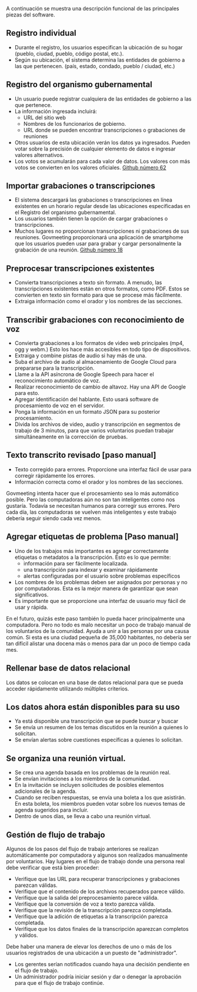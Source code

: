 <p> A continuación se muestra una descripción funcional de las principales piezas del software. </p><h2> Registro individual </h2>
<ul>
<li> Durante el registro, los usuarios especifican la ubicación de su hogar (pueblo, ciudad, pueblo, código postal, etc.). </li>
<li> Según su ubicación, el sistema determina las entidades de gobierno a las que pertenecen. (país, estado, condado, pueblo / ciudad, etc.) </li>
</ul><h2> Registro del organismo gubernamental </h2>
<ul>
<li> Un usuario puede registrar cualquiera de las entidades de gobierno a las que pertenece. </li>
<li> La información ingresada incluirá: 
<ul>
<li> URL del sitio web </li>
<li> Nombres de los funcionarios de gobierno. </li>
<li> URL donde se pueden encontrar transcripciones o grabaciones de reuniones </li>
</ul></li>
<li> Otros usuarios de esta ubicación verán los datos ya ingresados. Pueden votar sobre la precisión de cualquier elemento de datos e ingresar valores alternativos. </li>
<li> Los votos se acumularán para cada valor de datos. Los valores con más votos se convierten en los valores oficiales. <a href="https://github.com/govmeeting/govmeeting/issues/62">Github número 62</a> </li>
</ul><h2> Importar grabaciones o transcripciones </h2>
<ul>
<li> El sistema descargará las grabaciones o transcripciones en línea existentes en un horario regular desde las ubicaciones especificadas en el Registro del organismo gubernamental. </li>
<li> Los usuarios también tienen la opción de cargar grabaciones o transcripciones. </li>
<li> Muchos lugares no proporcionan transcripciones ni grabaciones de sus reuniones. Govmeeting proporcionará una aplicación de smartphome que los usuarios pueden usar para grabar y cargar personalmente la grabación de una reunión. <a href="https://github.com/govmeeting/govmeeting/issues/18">Github número 18</a> </li>
</ul><h2> Preprocesar transcripciones existentes </h2>
<ul>
<li> Convierta transcripciones a texto sin formato. A menudo, las transcripciones existentes están en otros formatos, como PDF. Estos se convierten en texto sin formato para que se procese más fácilmente. </li>
<li> Extraiga información como el orador y los nombres de las secciones. </li>
</ul><h2> Transcribir grabaciones con reconocimiento de voz </h2>
<ul>
<li> Convierta grabaciones a los formatos de video web principales (mp4, ogg y webm.) Esto los hace más accesibles en todo tipo de dispositivos. </li>
<li> Extraiga y combine pistas de audio si hay más de una. </li>
<li> Suba el archivo de audio al almacenamiento de Google Cloud para prepararse para la transcripción. </li>
<li> Llame a la API asíncrona de Google Speech para hacer el reconocimiento automático de voz. </li>
<li> Realizar reconocimiento de cambio de altavoz. Hay una API de Google para esto. </li>
<li> Agregar identificación del hablante. Esto usará software de procesamiento de voz en el servidor. </li>
<li> Ponga la información en un formato JSON para su posterior procesamiento. </li>
<li> Divida los archivos de video, audio y transcripción en segmentos de trabajo de 3 minutos, para que varios voluntarios puedan trabajar simultáneamente en la corrección de pruebas. </li>
</ul><h2> Texto transcrito revisado [paso manual] </h2>
<ul>
<li> Texto corregido para errores. Proporcione una interfaz fácil de usar para corregir rápidamente los errores. </li>
<li> Información correcta como el orador y los nombres de las secciones. </li>
</ul><p> Govmeeting intenta hacer que el procesamiento sea lo más automático posible. Pero las computadoras aún no son tan inteligentes como nos gustaría. Todavía se necesitan humanos para corregir sus errores. Pero cada día, las computadoras se vuelven más inteligentes y este trabajo debería seguir siendo cada vez menos. </p><h2> Agregar etiquetas de problema [Paso manual] </h2>
<ul>
<li> Uno de los trabajos más importantes es agregar correctamente etiquetas o metadatos a la transcripción. Esto es lo que permite: 
<ul>
<li> información para ser fácilmente localizada. </li>
<li> una transcripción para indexar y examinar rápidamente </li>
<li> alertas configuradas por el usuario sobre problemas específicos </li>
</ul></li>
<li> Los nombres de los problemas deben ser asignados por personas y no por computadoras. Esta es la mejor manera de garantizar que sean significativos. </li>
<li> Es importante que se proporcione una interfaz de usuario muy fácil de usar y rápida. </li>
</ul><p> En el futuro, quizás este paso también lo pueda hacer principalmente una computadora. Pero no todo es malo necesitar un poco de trabajo manual de los voluntarios de la comunidad. Ayuda a unir a las personas por una causa común. Si esta es una ciudad pequeña de 35,000 habitantes, no debería ser tan difícil alistar una docena más o menos para dar un poco de tiempo cada mes. </p><h2> Rellenar base de datos relacional </h2><p> Los datos se colocan en una base de datos relacional para que se pueda acceder rápidamente utilizando múltiples criterios. </p><h2> Los datos ahora están disponibles para su uso </h2>
<ul>
<li> Ya está disponible una transcripción que se puede buscar y buscar </li>
<li> Se envía un resumen de los temas discutidos en la reunión a quienes lo solicitan. </li>
<li> Se envían alertas sobre cuestiones específicas a quienes lo solicitan. </li>
</ul><h2> Se organiza una reunión virtual. </h2>
<ul>
<li> Se crea una agenda basada en los problemas de la reunión real. </li>
<li> Se envían invitaciones a los miembros de la comunidad. </li>
<li> En la invitación se incluyen solicitudes de posibles elementos adicionales de la agenda. </li>
<li> Cuando se reciben respuestas, se envía una boleta a los que asistirán. En esta boleta, los miembros pueden votar sobre los nuevos temas de agenda sugeridos para incluir. </li>
<li> Dentro de unos días, se lleva a cabo una reunión virtual. </li>
</ul><h2> Gestión de flujo de trabajo </h2><p> Algunos de los pasos del flujo de trabajo anteriores se realizan automáticamente por computadora y algunos son realizados manualmente por voluntarios. Hay lugares en el flujo de trabajo donde una persona real debe verificar que está bien proceder: </p>
<ul>
<li> Verifique que las URL para recuperar transcripciones y grabaciones parezcan válidas. </li>
<li> Verifique que el contenido de los archivos recuperados parece válido. </li>
<li> Verifique que la salida del preprocesamiento parece válida. </li>
<li> Verifique que la conversión de voz a texto parezca válida. </li>
<li> Verifique que la revisión de la transcripción parezca completada. </li>
<li> Verifique que la adición de etiquetas a la transcripción parezca completada. </li>
<li> Verifique que los datos finales de la transcripción aparezcan completos y válidos. </li>
</ul><p> Debe haber una manera de elevar los derechos de uno o más de los usuarios registrados de una ubicación a un puesto de "administrador". </p>
<ul>
<li> Los gerentes serían notificados cuando haya una decisión pendiente en el flujo de trabajo. </li>
<li> Un administrador podría iniciar sesión y dar o denegar la aprobación para que el flujo de trabajo continúe. </li>
</ul>
